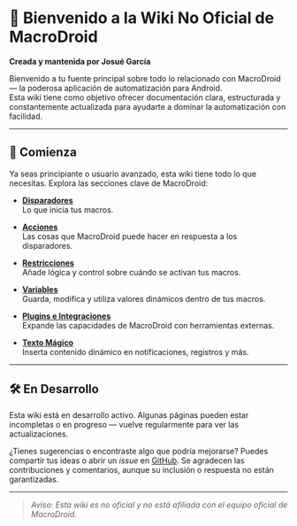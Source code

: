 # 📱 Bienvenido a la Wiki No Oficial de MacroDroid

**Creada y mantenida por Josué García**

Bienvenido a tu fuente principal sobre todo lo relacionado con MacroDroid — la poderosa aplicación de automatización para Android.  
Esta wiki tiene como objetivo ofrecer documentación clara, estructurada y constantemente actualizada para ayudarte a dominar la automatización con facilidad.

---

## 🚀 Comienza

Ya seas principiante o usuario avanzado, esta wiki tiene todo lo que necesitas. Explora las secciones clave de MacroDroid:

- [**Disparadores**](triggers/index.md)  
  Lo que inicia tus macros.  

- [**Acciones**](actions/index.md)  
  Las cosas que MacroDroid puede hacer en respuesta a los disparadores.  

- [**Restricciones**](constraints/index.md)  
  Añade lógica y control sobre cuándo se activan tus macros.

- [**Variables**](variables/index.md)  
  Guarda, modifica y utiliza valores dinámicos dentro de tus macros.

- [**Plugins e Integraciones**](plugins.md)  
  Expande las capacidades de MacroDroid con herramientas externas.

- [**Texto Mágico**](magic_text/index.md)  
  Inserta contenido dinámico en notificaciones, registros y más.

---

## 🛠️ En Desarrollo

Esta wiki está en desarrollo activo. Algunas páginas pueden estar incompletas o en progreso — vuelve regularmente para ver las actualizaciones.

¿Tienes sugerencias o encontraste algo que podría mejorarse? Puedes compartir tus ideas o abrir un *issue* en [GitHub](https://github.com/JosueG28/macrodroid-wiki). Se agradecen las contribuciones y comentarios, aunque su inclusión o respuesta no están garantizadas.

---

> *Aviso: Esta wiki es no oficial y no está afiliada con el equipo oficial de MacroDroid.*
